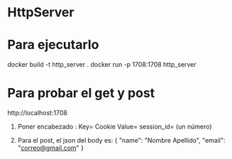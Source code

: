 # HttpServer

# Para ejecutarlo

docker build -t http_server .
docker run -p 1708:1708 http_server

# Para probar el get y post
http://localhost:1708

1. Poner encabezado : Key= Cookie Value= session_id= (un número)

2. Para el post, el json del body es:
{
  "name": "Nombre Apellido",
  "email": "correo@gmail.com"
}
